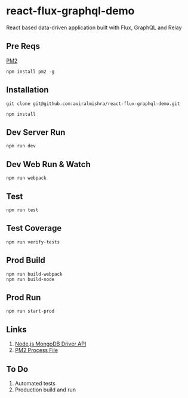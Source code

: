 # react-flux-graphql-demo

React based data-driven application built with Flux, GraphQL and Relay

## Pre Reqs

[PM2](https://www.npmjs.com/package/pm2)

```
npm install pm2 -g
```

## Installation

```
git clone git@github.com:aviralmishra/react-flux-graphql-demo.git

npm install
```

## Dev Server Run

```
npm run dev
```

## Dev Web Run & Watch

```
npm run webpack
```

## Test

```
npm run test
```

## Test Coverage

```
npm run verify-tests
```

## Prod Build

```
npm run build-webpack
npm run build-node
```

## Prod Run

```
npm run start-prod
```

## Links

1. [Node.js MongoDB Driver API](http://mongodb.github.io/node-mongodb-native/3.0/api/)
2. [PM2 Process File](http://pm2.keymetrics.io/docs/usage/application-declaration/)

## To Do

1. Automated tests
2. Production build and run
